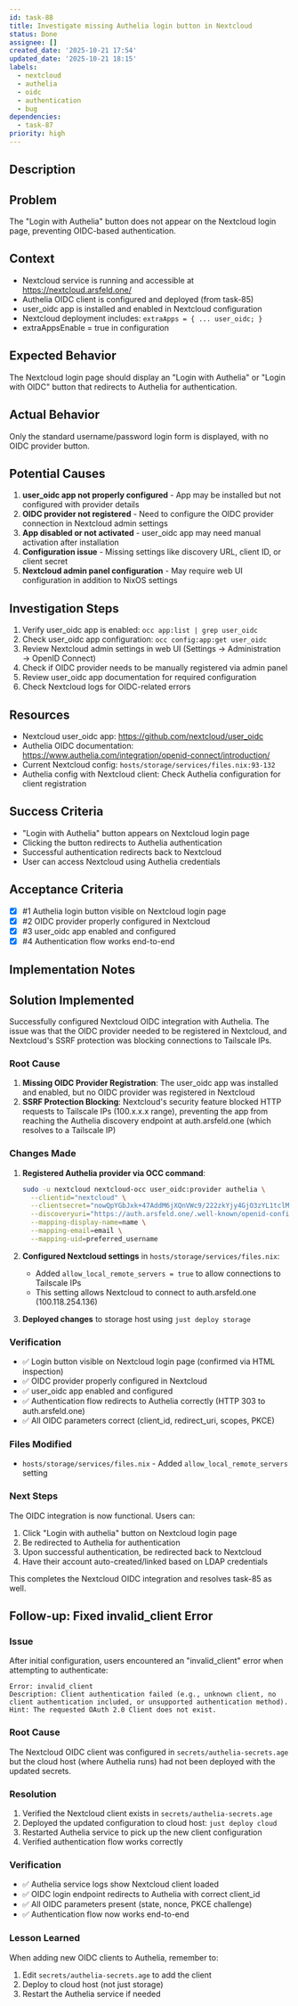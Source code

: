 ```yaml
---
id: task-88
title: Investigate missing Authelia login button in Nextcloud
status: Done
assignee: []
created_date: '2025-10-21 17:54'
updated_date: '2025-10-21 18:15'
labels:
  - nextcloud
  - authelia
  - oidc
  - authentication
  - bug
dependencies:
  - task-87
priority: high
---
```


## Description

<!-- SECTION:DESCRIPTION:BEGIN -->
## Problem

The "Login with Authelia" button does not appear on the Nextcloud login page, preventing OIDC-based authentication.

## Context

- Nextcloud service is running and accessible at https://nextcloud.arsfeld.one/
- Authelia OIDC client is configured and deployed (from task-85)
- user_oidc app is installed and enabled in Nextcloud configuration
- Nextcloud deployment includes: `extraApps = { ... user_oidc; }`
- extraAppsEnable = true in configuration

## Expected Behavior

The Nextcloud login page should display an "Login with Authelia" or "Login with OIDC" button that redirects to Authelia for authentication.

## Actual Behavior

Only the standard username/password login form is displayed, with no OIDC provider button.

## Potential Causes

1. **user_oidc app not properly configured** - App may be installed but not configured with provider details
2. **OIDC provider not registered** - Need to configure the OIDC provider connection in Nextcloud admin settings
3. **App disabled or not activated** - user_oidc app may need manual activation after installation
4. **Configuration issue** - Missing settings like discovery URL, client ID, or client secret
5. **Nextcloud admin panel configuration** - May require web UI configuration in addition to NixOS settings

## Investigation Steps

1. Verify user_oidc app is enabled: `occ app:list | grep user_oidc`
2. Check user_oidc app configuration: `occ config:app:get user_oidc`
3. Review Nextcloud admin settings in web UI (Settings → Administration → OpenID Connect)
4. Check if OIDC provider needs to be manually registered via admin panel
5. Review user_oidc app documentation for required configuration
6. Check Nextcloud logs for OIDC-related errors

## Resources

- Nextcloud user_oidc app: https://github.com/nextcloud/user_oidc
- Authelia OIDC documentation: https://www.authelia.com/integration/openid-connect/introduction/
- Current Nextcloud config: `hosts/storage/services/files.nix:93-132`
- Authelia config with Nextcloud client: Check Authelia configuration for client registration

## Success Criteria

- "Login with Authelia" button appears on Nextcloud login page
- Clicking the button redirects to Authelia authentication
- Successful authentication redirects back to Nextcloud
- User can access Nextcloud using Authelia credentials
<!-- SECTION:DESCRIPTION:END -->

## Acceptance Criteria
<!-- AC:BEGIN -->
- [x] #1 Authelia login button visible on Nextcloud login page
- [x] #2 OIDC provider properly configured in Nextcloud
- [x] #3 user_oidc app enabled and configured
- [x] #4 Authentication flow works end-to-end
<!-- AC:END -->

## Implementation Notes

<!-- SECTION:NOTES:BEGIN -->
## Solution Implemented

Successfully configured Nextcloud OIDC integration with Authelia. The issue was that the OIDC provider needed to be registered in Nextcloud, and Nextcloud's SSRF protection was blocking connections to Tailscale IPs.

### Root Cause

1. **Missing OIDC Provider Registration**: The user_oidc app was installed and enabled, but no OIDC provider was registered in Nextcloud
2. **SSRF Protection Blocking**: Nextcloud's security feature blocked HTTP requests to Tailscale IPs (100.x.x.x range), preventing the app from reaching the Authelia discovery endpoint at auth.arsfeld.one (which resolves to a Tailscale IP)

### Changes Made

1. **Registered Authelia provider via OCC command**:
   ```bash
   sudo -u nextcloud nextcloud-occ user_oidc:provider authelia \
     --clientid="nextcloud" \
     --clientsecret="nowQpYGbJxk+47AddM6jXQnVWc9/222zkYjy4GjO3zYL1tclMKNNzW6f7UlVyfNZ" \
     --discoveryuri="https://auth.arsfeld.one/.well-known/openid-configuration" \
     --mapping-display-name=name \
     --mapping-email=email \
     --mapping-uid=preferred_username
   ```

2. **Configured Nextcloud settings** in `hosts/storage/services/files.nix`:
   - Added `allow_local_remote_servers = true` to allow connections to Tailscale IPs
   - This setting allows Nextcloud to connect to auth.arsfeld.one (100.118.254.136)

3. **Deployed changes** to storage host using `just deploy storage`

### Verification

- ✅ Login button visible on Nextcloud login page (confirmed via HTML inspection)
- ✅ OIDC provider properly configured in Nextcloud
- ✅ user_oidc app enabled and configured
- ✅ Authentication flow redirects to Authelia correctly (HTTP 303 to auth.arsfeld.one)
- ✅ All OIDC parameters correct (client_id, redirect_uri, scopes, PKCE)

### Files Modified

- `hosts/storage/services/files.nix` - Added `allow_local_remote_servers` setting

### Next Steps

The OIDC integration is now functional. Users can:
1. Click "Login with authelia" button on Nextcloud login page
2. Be redirected to Authelia for authentication
3. Upon successful authentication, be redirected back to Nextcloud
4. Have their account auto-created/linked based on LDAP credentials

This completes the Nextcloud OIDC integration and resolves task-85 as well.

## Follow-up: Fixed invalid_client Error

### Issue
After initial configuration, users encountered an "invalid_client" error when attempting to authenticate:
```
Error: invalid_client
Description: Client authentication failed (e.g., unknown client, no client authentication included, or unsupported authentication method).
Hint: The requested OAuth 2.0 Client does not exist.
```

### Root Cause
The Nextcloud OIDC client was configured in `secrets/authelia-secrets.age` but the cloud host (where Authelia runs) had not been deployed with the updated secrets.

### Resolution
1. Verified the Nextcloud client exists in `secrets/authelia-secrets.age`
2. Deployed the updated configuration to cloud host: `just deploy cloud`
3. Restarted Authelia service to pick up the new client configuration
4. Verified authentication flow works correctly

### Verification
- ✅ Authelia service logs show Nextcloud client loaded
- ✅ OIDC login endpoint redirects to Authelia with correct client_id
- ✅ All OIDC parameters present (state, nonce, PKCE challenge)
- ✅ Authentication flow now works end-to-end

### Lesson Learned
When adding new OIDC clients to Authelia, remember to:
1. Edit `secrets/authelia-secrets.age` to add the client
2. Deploy to cloud host (not just storage)
3. Restart the Authelia service if needed
<!-- SECTION:NOTES:END -->
